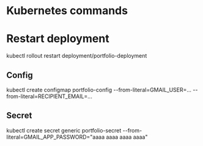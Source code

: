 # Kubernetes commands 

# Restart deployment
kubectl rollout restart deployment/portfolio-deployment

## Config
kubectl create configmap portfolio-config --from-literal=GMAIL_USER=...  --from-literal=RECIPIENT_EMAIL=...

## Secret
kubectl create secret generic portfolio-secret --from-literal=GMAIL_APP_PASSWORD="aaaa aaaa aaaa aaaa"
